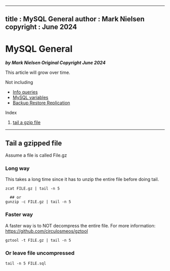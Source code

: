 
---
title : MySQL General
author : Mark Nielsen
copyright : June 2024 
---


MySQL General
==============================

_**by Mark Nielsen
Original Copyright June 2024**_

This article will grow over time. 

Not including

* [Info queries](info_queries.md)
* [MySQL variables](MySQL_variables.md)
* [Backup Restore Replication](mysql_backup_restore_replication.md)

Index
1. [tail a gzip file](#tailgzip)

* * *
<a name=tailgzip></a>Tail a gzipped file
-----

Assume a file is called File.gz

### Long way
This takes a long time since it has to unzip the entire file before doing tail.

```
zcat FILE.gz | tail -n 5

  ## or
gunzip -c FILE.gz | tail -n 5

```

### Faster way
A faster way is to NOT decompress the entire file.
For more information: https://github.com/circulosmeos/gztool

```
gztool -t FILE.gz | tail -n 5

```

### Or leave file uncompressed
```
tail -n 5 FILE.sql
```

